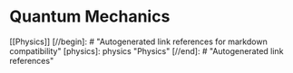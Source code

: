 # Quantum Mechanics

[[Physics]]
[//begin]: # "Autogenerated link references for markdown compatibility"
[physics]: physics "Physics"
[//end]: # "Autogenerated link references"
